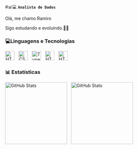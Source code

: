 #📊💻 
**`Analista de Dados`**

Olá, me chamo Ramiro

Sigo estudando e evoluindo.💪📶

### 💻Linguagens e Tecnologias
<img 
    align="left" 
    alt="HTML"
    title="HTML" 
    width="30px" 
    style="padding-right: 10px;" 
    src="https://img.icons8.com/?size=100&id=117561&format=png&color=000000" 
/>
<img 
    align="left" 
    alt="CSS" 
    title="CSS"
    width="30px" 
    style="padding-right: 10px;" 
    src="https://cdn.jsdelivr.net/gh/devicons/devicon@latest/icons/azuresqldatabase/azuresqldatabase-original.svg" 
/>
<img 
    align="left" 
    alt="TypeScript"
    title="TypeScript" 
    width="30px" 
    style="padding-right: 10px;" 
    src="https://i0.wp.com/begincodingnow.com/wp-content/uploads/2017/09/New_Power_BI_Logosvg.png?fit=630%2C630&ssl=1" 
/>
<img 
    align="left" 
    alt="HTML"
    title="HTML" 
    width="30px" 
    style="padding-right: 10px;" 
    src="https://cdn.jsdelivr.net/gh/devicons/devicon@latest/icons/python/python-original.svg" 
/>
<img 
    align="left" 
    alt="HTML"
    title="HTML" 
    width="30px" 
    style="padding-right: 10px;" 
    src="https://img.icons8.com/?size=100&id=mHi46t5vguiz&format=png&color=000000" 
/>
<br/>
<br/>

### 📊 Estatísticas

<p>
  <img 
    align="left" 
    alt="GitHub Stats" 
    height="200" 
    style="padding-right: 10px;" 
    src="https://github-readme-stats.vercel.app/api?username=ramiroanalytics&show_icons=true&theme=highcontrast&include_all_commits=true&locale=pt-br" 
  />
  <p>
  <img 
    align="left" 
    alt="GitHub Stats" 
    height="200" 
    style="padding-right: 10px;" 
    src="https://github-readme-stats.vercel.app/api/top-langs/?username=ramiroanalytics&theme=highcontrast&layout=compact&custom_title=Tecnologias&langs_count=3" 
  />
